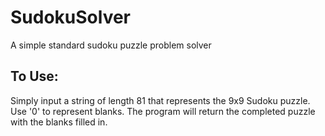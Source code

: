 # SudokuSolver
A simple standard sudoku puzzle problem solver

## To Use:
Simply input a string of length 81 that represents the 9x9 Sudoku puzzle. Use '0' to represent blanks. The program will return the completed puzzle with the blanks filled in.
